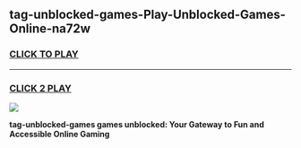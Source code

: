 
## tag-unblocked-games-Play-Unblocked-Games-Online-na72w
<h3>
<a href="https://premium76.site?title=tag-unblocked-games&ref=25A">CLICK TO PLAY</a></h3>
<hr>

<h3>
<a href="https://premium76.site?title=tag-unblocked-games&ref=25A">CLICK 2 PLAY</a>
  
</h3>

<a href="https://premium76.site?title=tag-unblocked-games&ref=25A"><img src="https://clearcache.store/games.png"></a>


**tag-unblocked-games games unblocked: Your Gateway to Fun and Accessible Online Gaming**

